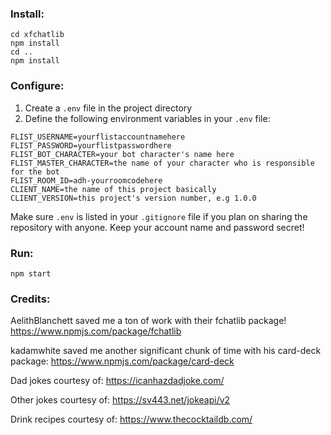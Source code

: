 ### Install:

```
cd xfchatlib
npm install
cd ..
npm install
```

### Configure:

1. Create a `.env` file in the project directory
1. Define the following environment variables in your `.env` file:
```
FLIST_USERNAME=yourflistaccountnamehere
FLIST_PASSWORD=yourflistpasswordhere
FLIST_BOT_CHARACTER=your bot character's name here
FLIST_MASTER_CHARACTER=the name of your character who is responsible for the bot
FLIST_ROOM_ID=adh-yourroomcodehere
CLIENT_NAME=the name of this project basically
CLIENT_VERSION=this project's version number, e.g 1.0.0
```

Make sure `.env` is listed in your `.gitignore` file if you plan on sharing the repository with anyone. Keep your account name and password secret!

### Run:

```
npm start
```

### Credits: 

AelithBlanchett saved me a ton of work with their fchatlib package! https://www.npmjs.com/package/fchatlib

kadamwhite saved me another significant chunk of time with his card-deck package: https://www.npmjs.com/package/card-deck

Dad jokes courtesy of: https://icanhazdadjoke.com/

Other jokes courtesy of: https://sv443.net/jokeapi/v2

Drink recipes courtesy of: https://www.thecocktaildb.com/